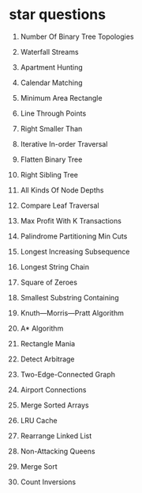 # star questions

1. Number Of Binary Tree Topologies

2. Waterfall Streams

3. Apartment Hunting

4. Calendar Matching

5. Minimum Area Rectangle

6. Line Through Points

7. Right Smaller Than

8. Iterative In-order Traversal

9. Flatten Binary Tree

10. Right Sibling Tree

11. All Kinds Of Node Depths

12. Compare Leaf Traversal

13. Max Profit With K Transactions

14. Palindrome Partitioning Min Cuts

15. Longest Increasing Subsequence

16. Longest String Chain

17. Square of Zeroes

18. Smallest Substring Containing

19. Knuth—Morris—Pratt Algorithm

20. A* Algorithm

21. Rectangle Mania

22. Detect Arbitrage

23. Two-Edge-Connected Graph

24. Airport Connections

25. Merge Sorted Arrays

26. LRU Cache

27. Rearrange Linked List

28. Non-Attacking Queens

29. Merge Sort

30. Count Inversions
